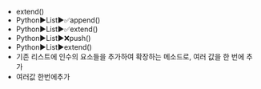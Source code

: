 ﻿- extend()
- Python▶️List▶️✅append()
- Python▶️List▶️✅extend()
- Python▶️List▶️❌push()
- Python▶️List▶️extend()
- 기존 리스트에 인수의 요소들을 추가하여 확장하는 메소드로, 여러 값을 한 번에 추가
- 여러값 한번에추가
